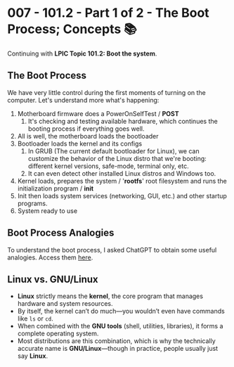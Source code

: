 # 007 - 101.2 - Part 1 of 2 - The Boot Process; Concepts 📚️
Continuing with **LPIC Topic 101.2: Boot the system**.

## The Boot Process
We have very little control during the first moments of turning on the computer. Let's understand more what's happening:
1. Motherboard firmware does a PowerOnSelfTest / **POST**
	1. It's checking and testing available hardware, which continues the booting process if everything goes well.
2. All is well, the motherboard loads the bootloader
3. Bootloader loads the kernel and its configs
	1. In GRUB (The current default bootloader for Linux), we can customize the behavior of the Linux distro that we're booting: different kernel versions, safe-mode, terminal only, etc.
	2. It can even detect other installed Linux distros and Windows too. 
4. Kernel loads, prepares the system / '**rootfs**' root filesystem and runs the initialization program / **init**
5. Init then loads system services (networking, GUI, etc.) and other startup programs.
6. System ready to use

## Boot Process Analogies
To understand the boot process, I asked ChatGPT to obtain some useful analogies. Access them [here](./References/boot-process-analogies.md).

## Linux vs. GNU/Linux  
- **Linux** strictly means the **kernel**, the core program that manages hardware and system resources.  
- By itself, the kernel can’t do much—you wouldn’t even have commands like `ls` or `cd`.  
- When combined with the **GNU tools** (shell, utilities, libraries), it forms a complete operating system.  
- Most distributions are this combination, which is why the technically accurate name is **GNU/Linux**—though in practice, people usually just say **Linux**.  

